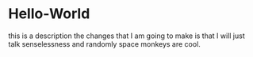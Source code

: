 
# Hello-World
this is a description
the changes that I am going to make is that I will just talk senselessness and randomly
space monkeys are cool.
